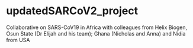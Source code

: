 # updatedSARCoV2_project
Collaborative on SARS-CoV19 in Africa with colleagues from Helix Biogen, Osun State (Dr Elijah and his team); Ghana (Nicholas and Anna) and Nidia from USA


